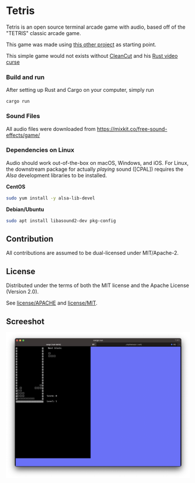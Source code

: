 # Tetris

Tetris is an open source terminal arcade game with audio, based off of the "TETRIS" classic arcade game.

This game was made using [this other project](https://github.com/CleanCut/invaders) as starting point.

This simple game would not exists without [CleanCut](https://github.com/CleanCut) and his [Rust video curse](https://www.udemy.com/course/ultimate-rust-crash-course/?referralCode=AF30FAD8C6CCCC2C94F0)

### Build and run

After setting up Rust and Cargo on your computer, simply run

    cargo run

### Sound Files

All audio files were downloaded from https://mixkit.co/free-sound-effects/game/

### Dependencies on Linux

Audio should work out-of-the-box on macOS, Windows, and iOS.  For Linux, the
downstream package for actually _playing_ sound ([CPAL]) requires
the *Alsa* development libraries to be installed.

**CentOS**

```bash
sudo yum install -y alsa-lib-devel
```

**Debian/Ubuntu**

```bash
sudo apt install libasound2-dev pkg-config
```

## Contribution

All contributions are assumed to be dual-licensed under MIT/Apache-2.

## License

Distributed under the terms of both the MIT license and the Apache License (Version 2.0).

See [license/APACHE](license/APACHE) and [license/MIT](license/MIT).

## Screeshot

![Sample screenshot](screenshots/screen.png "A sample scree shot")